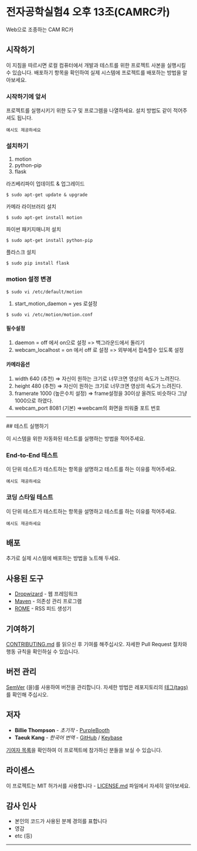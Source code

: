 # 전자공학실험4 오후 13조(CAMRC카)

Web으로 조종하는 CAM RC카

## 시작하기

이 지침을 따르시면 로컬 컴퓨터에서 개발과 테스트를 위한 프로젝트 사본을 실행시킬 수 있습니다. 배포하기 항목을 확인하여 실제 시스템에 프로젝트를 배포하는 방법을 알아보세요.

### 시작하기에 앞서

프로젝트를 실행시키기 위한 도구 및 프로그렘을 나열하세요. 설치 방법도 같이 적어주셔도 됩니다.

```
예시도 제공하세요
```

### 설치하기

1. motion
2. python-pip
3. flask

라즈베리파이 업데이트 & 업그레이드
```
$ sudo apt-get update & upgrade
```
카메라 라이브러리 설치
```
$ sudo apt-get install motion
```

파이썬 패키지매니저 설치
```
$ sudo apt-get install python-pip
```

플라스크 설치
```
$ sudo pip install flask
```
### motion 설정 변경

```
$ sudo vi /etc/default/motion
```

1) start_motion_daemon = yes 로설정

```
$ sudo vi /etc/motion/motion.conf
```

#### 필수설정
1) daemon = off 에서 on으로 설정 => 백그라운드에서 돌리기
2) webcam_localhost = on 에서 off 로 설정 => 외부에서 접속할수 있도록 설정

#### 카메라옵션
1) width 640 (추천)  => 자신이 원하는 크기로 너무크면 영상의 속도가 느려진다.
2) height 480 (추천)  => 자신이 원하는 크기로 너무크면 영상의 속도가 느려진다.
3) framerate 1000 (높은수치 설정) => frame설정을 30이상 올려도 비슷하다 그냥 1000으로 하였다.
4) webcam_port 8081 (기본)  =>webcam의 화면을 띄워줄 포트 번호

<hr/>
## 테스트 실행하기

이 시스템을 위한 자동화된 테스트를 실행하는 방법을 적어주세요.

### End-to-End 테스트

이 단위 테스트가 테스트하는 항목을 설명하고 테스트를 하는 이유를 적어주세요.

```
예시도 재공하세요
```

### 코딩 스타일 테스트

이 단위 테스트가 테스트하는 항목을 설명하고 테스트를 하는 이유를 적어주세요.

```
예시도 재공하세요
```


## 배포

추가로 실제 시스템에 배포하는 방법을 노트해 두세요.

## 사용된 도구

* [Dropwizard](http://www.dropwizard.io/1.0.2/docs/) - 웹 프레임워크
* [Maven](https://maven.apache.org/) - 의존성 관리 프로그램
* [ROME](https://rometools.github.io/rome/) - RSS 피드 생성기

## 기여하기

[CONTRIBUTING.md](https://gist.github.com/iamtaeuk/aafc154da8ad3ffb3f3eeeac61a04901) 를 읽으신 후 기여를 해주십시오. 자세한 Pull Request 절차와 행동 규칙을 확인하실 수 있습니다.

## 버전 관리

[SemVer](http://semver.org/) (을)를 사용하여 버전을 관리합니다. 자세한 방법은 레포지토리의 [테그(tags)](https://github.com/your/project/tags)를 확인해 주십시오.

## 저자

* **Billie Thompson** - *초기작* - [PurpleBooth](https://github.com/PurpleBooth)
* **Taeuk Kang** - *한국어 번역* - [GitHub](https://github.com/iamtaeuk) / [Keybase](https://keybase.io/taeuk)


[기여자 목록](https://github.com/your/project/contributors)을 확인하여 이 프로젝트에 참가하신 분들을 보실 수 있습니다.

## 라이센스

이 프로젝트는 MIT 허가서를 사용합니다 - [LICENSE.md](LICENSE.md) 파일에서 자세히 알아보세요.

## 감사 인사

* 본인의 코드가 사용된 분께 경의를 표합니다
* 영감
* etc (등)

---

